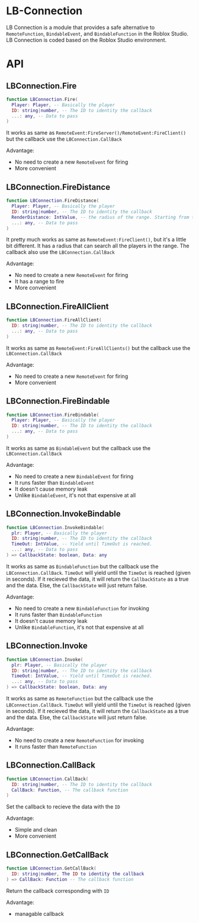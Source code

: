 # LB-Connection
  LB Connection is a module that provides a safe alternative to `RemoteFunction`, `BindableEvent`, and `BindableFunction` in the Roblox Studio. LB Connection is coded based on the Roblox Studio environment.
  
# API
## LBConnection.Fire
```lua
function LBConnection.Fire(
  Player: Player, -- Basically the player
  ID: string|number, -- The ID to identity the callback
  ...: any, -- Data to pass
)
```
It works as same as `RemoteEvent:FireServer()/RemoteEvent:FireClient()` but the callback use the `LBConnection.CallBack`

Advantage:
- No need to create a new `RemoteEvent` for firing
- More convenient

## LBConnection.FireDistance
```lua
function LBConnection.FireDistance(
  Player: Player, -- Basically the player
  ID: string|number, -- The ID to identity the callback
  RenderDistance: IntValue, -- the radius of the range. Starting from the player you passed as the first parameter. Default is 20
  ...: any, -- Data to pass
)
```
It pretty much works as same as `RemoteEvent:FireClient()`, but it's a little bit different. It has a radius that can search all the players in the range. The callback also use the `LBConnection.CallBack`

Advantage:
- No need to create a new `RemoteEvent` for firing
- It has a range to fire
- More convenient

## LBConnection.FireAllClient
```lua
function LBConnection.FireAllClient(
  ID: string|number, -- The ID to identity the callback
  ...: any, -- Data to pass
)
```
It works as same as `RemoteEvent:FireAllClients()` but the callback use the `LBConnection.CallBack`

Advantage:
- No need to create a new `RemoteEvent` for firing
- More convenient

## LBConnection.FireBindable
```lua
function LBConnection.FireBindable(
  Player: Player, -- Basically the player
  ID: string|number, -- The ID to identity the callback
  ...: any, -- Data to pass
)
```
It works as same as `BindableEvent` but the callback use the `LBConnection.CallBack`

Advantage:
- No need to create a new `BindableEvent` for firing
- It runs faster than `BindableEvent`
- It doesn't cause memory leak
- Unlike `BindableEvent`, it's not that expensive at all

## LBConnection.InvokeBindable
```lua
function LBConnection.InvokeBindable(
  plr: Player, -- Basically the player
  ID: string|number, -- The ID to identity the callback
  TimeOut: IntValue, -- Yield until TimeOut is reached.
  ...: any, -- Data to pass
) => CallbackState: boolean, Data: any
```
It works as same as `BindableFunction` but the callback use the `LBConnection.CallBack`. `TimeOut` will yield until the `TimeOut` is reached (given in seconds). If it recieved the data, it will return the `CallbackState` as a true and the data. Else, the `CallbackState` will just return false.

Advantage:
- No need to create a new `BindableFunction` for invoking
- It runs faster than `BindableFunction`
- It doesn't cause memory leak
- Unlike `BindableFunction`, it's not that expensive at all

## LBConnection.Invoke
```lua
function LBConnection.Invoke(
  plr: Player, -- Basically the player
  ID: string|number, -- The ID to identity the callback
  TimeOut: IntValue, -- Yield until TimeOut is reached.
  ...: any, -- Data to pass
) => CallbackState: boolean, Data: any
```
It works as same as `RemoteFunction` but the callback use the `LBConnection.CallBack`. `TimeOut` will yield until the `TimeOut` is reached (given in seconds). If it recieved the data, it will return the `CallbackState` as a true and the data. Else, the `CallbackState` will just return false.

Advantage:
- No need to create a new `RemoteFunction` for invoking
- It runs faster than `RemoteFunction`

## LBConnection.CallBack
```lua
function LBConnection.CallBack(
  ID: string|number, -- The ID to identity the callback
  CallBack: Function, -- The callback function
)
```
Set the callback to recieve the data with the `ID`

Advantage:
- Simple and clean
- More convenient

## LBConnection.GetCallBack
```lua
function LBConnection.GetCallBack(
  ID: string|number, The ID to identity the callback
) => CallBack: Function -- The callback function
```
Return the callback corresponding with `ID`

Advantage:
- managable callback
